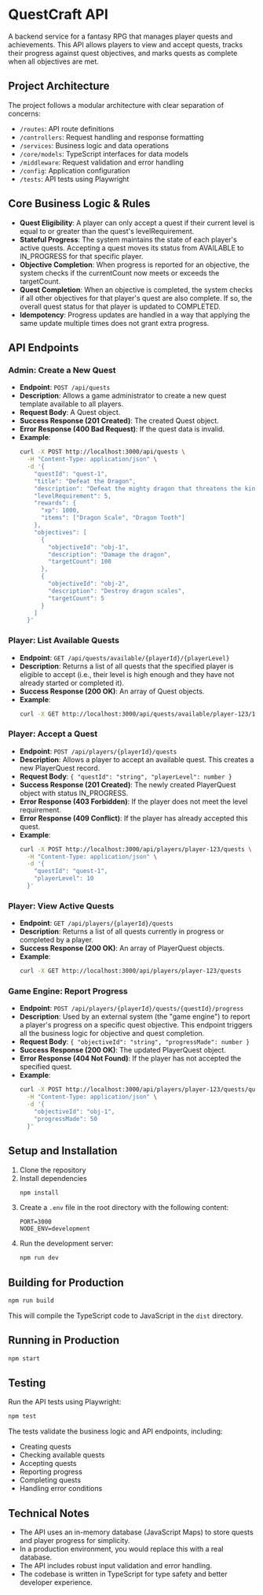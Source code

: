 # QuestCraft API

A backend service for a fantasy RPG that manages player quests and achievements. This API allows players to view and accept quests, tracks their progress against quest objectives, and marks quests as complete when all objectives are met.

## Project Architecture

The project follows a modular architecture with clear separation of concerns:

- `/routes`: API route definitions
- `/controllers`: Request handling and response formatting
- `/services`: Business logic and data operations
- `/core/models`: TypeScript interfaces for data models
- `/middleware`: Request validation and error handling
- `/config`: Application configuration
- `/tests`: API tests using Playwright

## Core Business Logic & Rules

- **Quest Eligibility**: A player can only accept a quest if their current level is equal to or greater than the quest's levelRequirement.
- **Stateful Progress**: The system maintains the state of each player's active quests. Accepting a quest moves its status from AVAILABLE to IN_PROGRESS for that specific player.
- **Objective Completion**: When progress is reported for an objective, the system checks if the currentCount now meets or exceeds the targetCount.
- **Quest Completion**: When an objective is completed, the system checks if all other objectives for that player's quest are also complete. If so, the overall quest status for that player is updated to COMPLETED.
- **Idempotency**: Progress updates are handled in a way that applying the same update multiple times does not grant extra progress.

## API Endpoints

### Admin: Create a New Quest

- **Endpoint**: `POST /api/quests`
- **Description**: Allows a game administrator to create a new quest template available to all players.
- **Request Body**: A Quest object.
- **Success Response (201 Created)**: The created Quest object.
- **Error Response (400 Bad Request)**: If the quest data is invalid.
- **Example**:
  ```bash
  curl -X POST http://localhost:3000/api/quests \
    -H "Content-Type: application/json" \
    -d '{
      "questId": "quest-1",
      "title": "Defeat the Dragon",
      "description": "Defeat the mighty dragon that threatens the kingdom",
      "levelRequirement": 5,
      "rewards": {
        "xp": 1000,
        "items": ["Dragon Scale", "Dragon Tooth"]
      },
      "objectives": [
        {
          "objectiveId": "obj-1",
          "description": "Damage the dragon",
          "targetCount": 100
        },
        {
          "objectiveId": "obj-2",
          "description": "Destroy dragon scales",
          "targetCount": 5
        }
      ]
    }'
  ```

### Player: List Available Quests

- **Endpoint**: `GET /api/quests/available/{playerId}/{playerLevel}`
- **Description**: Returns a list of all quests that the specified player is eligible to accept (i.e., their level is high enough and they have not already started or completed it).
- **Success Response (200 OK)**: An array of Quest objects.
- **Example**:
  ```bash
  curl -X GET http://localhost:3000/api/quests/available/player-123/10
  ```

### Player: Accept a Quest

- **Endpoint**: `POST /api/players/{playerId}/quests`
- **Description**: Allows a player to accept an available quest. This creates a new PlayerQuest record.
- **Request Body**: `{ "questId": "string", "playerLevel": number }`
- **Success Response (201 Created)**: The newly created PlayerQuest object with status IN_PROGRESS.
- **Error Response (403 Forbidden)**: If the player does not meet the level requirement.
- **Error Response (409 Conflict)**: If the player has already accepted this quest.
- **Example**:
  ```bash
  curl -X POST http://localhost:3000/api/players/player-123/quests \
    -H "Content-Type: application/json" \
    -d '{
      "questId": "quest-1",
      "playerLevel": 10
    }'
  ```

### Player: View Active Quests

- **Endpoint**: `GET /api/players/{playerId}/quests`
- **Description**: Returns a list of all quests currently in progress or completed by a player.
- **Success Response (200 OK)**: An array of PlayerQuest objects.
- **Example**:
  ```bash
  curl -X GET http://localhost:3000/api/players/player-123/quests
  ```

### Game Engine: Report Progress

- **Endpoint**: `POST /api/players/{playerId}/quests/{questId}/progress`
- **Description**: Used by an external system (the "game engine") to report a player's progress on a specific quest objective. This endpoint triggers all the business logic for objective and quest completion.
- **Request Body**: `{ "objectiveId": "string", "progressMade": number }`
- **Success Response (200 OK)**: The updated PlayerQuest object.
- **Error Response (404 Not Found)**: If the player has not accepted the specified quest.
- **Example**:
  ```bash
  curl -X POST http://localhost:3000/api/players/player-123/quests/quest-1/progress \
    -H "Content-Type: application/json" \
    -d '{
      "objectiveId": "obj-1",
      "progressMade": 50
    }'
  ```

## Setup and Installation

1. Clone the repository
2. Install dependencies
   ```bash
   npm install
   ```
3. Create a `.env` file in the root directory with the following content:
   ```
   PORT=3000
   NODE_ENV=development
   ```
4. Run the development server:
   ```bash
   npm run dev
   ```

## Building for Production

```bash
npm run build
```

This will compile the TypeScript code to JavaScript in the `dist` directory.

## Running in Production

```bash
npm start
```

## Testing

Run the API tests using Playwright:

```bash
npm test
```

The tests validate the business logic and API endpoints, including:
- Creating quests
- Checking available quests
- Accepting quests
- Reporting progress
- Completing quests
- Handling error conditions

## Technical Notes

- The API uses an in-memory database (JavaScript Maps) to store quests and player progress for simplicity.
- In a production environment, you would replace this with a real database.
- The API includes robust input validation and error handling.
- The codebase is written in TypeScript for type safety and better developer experience.